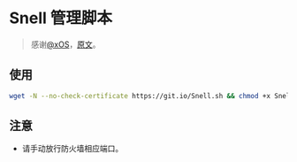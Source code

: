 # Snell 管理脚本

> 感谢[@xOS](https://github.com/xOS)，[原文](https://github.com/xOS/Snell)。
## 使用
```bash
wget -N --no-check-certificate https://git.io/Snell.sh && chmod +x Snell.sh && ./Snell.sh
```

## 注意
* 请手动放行防火墙相应端口。
